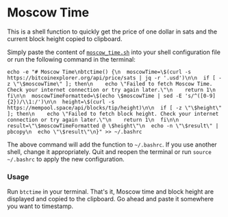 # Moscow Time

This is a shell function to quickly get the price of one dollar in sats and the current block height copied to clipboard.

Simply paste the content of [`moscow_time.sh`](moscow_time.sh) into your shell configuration file or run the following command in the terminal:


```
echo -e "# Moscow Time\nbtctime() {\n  moscowTime=\$(curl -s https://bitcoinexplorer.org/api/price/sats | jq -r '.usd')\n\n  if [ -z \"\$moscowTime\" ]; then\n    echo \"Failed to fetch Moscow Time. Check your internet connection or try again later.\"\n    return 1\n  fi\n\n  moscowTimeFormatted=\$(echo \$moscowTime | sed -E 's/^([0-9]{2})/\\1:/')\n\n  height=\$(curl -s https://mempool.space/api/blocks/tip/height)\n\n  if [ -z \"\$height\" ]; then\n    echo \"Failed to fetch block height. Check your internet connection or try again later.\"\n    return 1\n  fi\n\n  result=\"\$moscowTimeFormatted @ \$height\"\n  echo -n \"\$result\" | pbcopy\n  echo \"\$result\"\n}" >> ~/.bashrc
```

The above command will add the function to `~/.bashrc`. If you use another shell, change it appropriately. Quit and reopen the terminal or run `source ~/.bashrc` to apply the new configuration.

### Usage

Run `btctime` in your terminal. That's it, Moscow time and block height are displayed and copied to the clipboard. Go ahead and paste it somewhere you want to timestamp.
